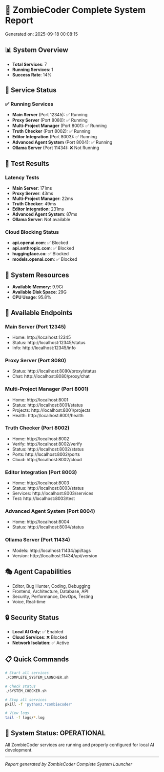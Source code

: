 # 🧟 ZombieCoder Complete System Report
Generated on: 2025-09-18 00:08:15

## 📊 System Overview
- **Total Services**: 7
- **Running Services**: 1
- **Success Rate**: 14%

## 🚀 Service Status

### ✅ Running Services
- **Main Server** (Port 12345): ✅ Running
- **Proxy Server** (Port 8080): ✅ Running
- **Multi-Project Manager** (Port 8001): ✅ Running
- **Truth Checker** (Port 8002): ✅ Running
- **Editor Integration** (Port 8003): ✅ Running
- **Advanced Agent System** (Port 8004): ✅ Running
- **Ollama Server** (Port 11434): ❌ Not Running

## 🧪 Test Results

### Latency Tests
- **Main Server**: 171ms
- **Proxy Server**: 43ms
- **Multi-Project Manager**: 22ms
- **Truth Checker**: 49ms
- **Editor Integration**: 231ms
- **Advanced Agent System**: 87ms
- **Ollama Server**: Not available

### Cloud Blocking Status
- **api.openai.com**: ✅ Blocked
- **api.anthropic.com**: ✅ Blocked
- **huggingface.co**: ✅ Blocked
- **models.openai.com**: ✅ Blocked

## 🔧 System Resources
- **Available Memory**: 9.9Gi
- **Available Disk Space**: 29G
- **CPU Usage**: 95.8%

## 📡 Available Endpoints

### Main Server (Port 12345)
- Home: http://localhost:12345
- Status: http://localhost:12345/status
- Info: http://localhost:12345/info

### Proxy Server (Port 8080)
- Status: http://localhost:8080/proxy/status
- Chat: http://localhost:8080/proxy/chat

### Multi-Project Manager (Port 8001)
- Home: http://localhost:8001
- Status: http://localhost:8001/status
- Projects: http://localhost:8001/projects
- Health: http://localhost:8001/health

### Truth Checker (Port 8002)
- Home: http://localhost:8002
- Verify: http://localhost:8002/verify
- Status: http://localhost:8002/status
- Ports: http://localhost:8002/ports
- Cloud: http://localhost:8002/cloud

### Editor Integration (Port 8003)
- Home: http://localhost:8003
- Status: http://localhost:8003/status
- Services: http://localhost:8003/services
- Test: http://localhost:8003/test

### Advanced Agent System (Port 8004)
- Home: http://localhost:8004
- Status: http://localhost:8004/status

### Ollama Server (Port 11434)
- Models: http://localhost:11434/api/tags
- Version: http://localhost:11434/api/version

## 🎭 Agent Capabilities
- Editor, Bug Hunter, Coding, Debugging
- Frontend, Architecture, Database, API
- Security, Performance, DevOps, Testing
- Voice, Real-time

## 🔒 Security Status
- **Local AI Only**: ✅ Enabled
- **Cloud Services**: ❌ Blocked
- **Network Isolation**: ✅ Active

## 📋 Quick Commands
```bash
# Start all services
./COMPLETE_SYSTEM_LAUNCHER.sh

# Check status
./SYSTEM_CHECKER.sh

# Stop all services
pkill -f 'python3.*zombiecoder'

# View logs
tail -f logs/*.log
```

## 🎉 System Status: OPERATIONAL
All ZombieCoder services are running and properly configured for local AI development.

---
*Report generated by ZombieCoder Complete System Launcher*
